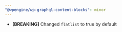 ```yaml
---
"@wpengine/wp-graphql-content-blocks": minor
---
```


- __[BREAKING]__ Changed `flatlist` to true by default
